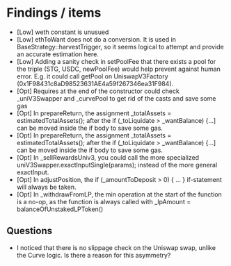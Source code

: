 # Findings / items

- [Low] weth constant is unusued
- [Low] ethToWant does not do a conversion. It is used in BaseStrategy::harvestTrigger, so it seems logical to attempt and provide an accurate estimation here.
- [Low] Adding a sanity check in setPoolFee that there exists a pool for the triple (STG, USDC, newPoolFee) would help prevent against human error. E.g. it could call getPool on UniswapV3Factory (0x1F98431c8aD98523631AE4a59f267346ea31F984).
- [Opt] Requires at the end of the constructor could check _uniV3Swapper and _curvePool to get rid of the casts and save some gas
- [Opt] In prepareReturn, the assignment _totalAssets = estimatedTotalAssets(); after the if (_toLiquidate > _wantBalance) {...] can be moved inside the if body to save some gas.
- [Opt] In prepareReturn, the assignment _totalAssets = estimatedTotalAssets(); after the if (_toLiquidate > _wantBalance) {...] can be moved inside the if body to save some gas.
- [Opt] In _sellRewardsUniv3, you could call the more specialized uniV3Swapper.exactInputSingle(params); instead of the more general exactInput.
- [Opt] In adjustPosition, the if (_amountToDeposit > 0) { ... } if-statement will always be taken.
- [Opt] In _withdrawFromLP, the min operation at the start of the function is a no-op, as the function is always called with _lpAmount = balanceOfUnstakedLPToken()

## Questions

- I noticed that there is no slippage check on the Uniswap swap, unlike the Curve logic. Is there a reason for this asymmetry?